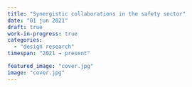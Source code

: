 ```yaml
---
title: "Synergistic collaborations in the safety sector"
date: "01 jun 2021"
draft: true
work-in-progress: true
categories:
  - "design research"
timespan: "2021 → present"

featured_image: "cover.jpg"
image: "cover.jpg"
---
```

